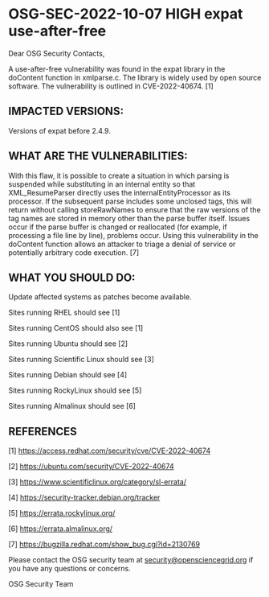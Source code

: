 # OSG-SEC-2022-10-07 HIGH expat use-after-free

Dear OSG Security Contacts,

A use-after-free vulnerability was found in the expat library in the doContent function in xmlparse.c. The library is widely used by open source software. The vulnerability is outlined in CVE-2022-40674. [1]

## IMPACTED VERSIONS:

Versions of expat before 2.4.9.

## WHAT ARE THE VULNERABILITIES:

With this flaw, it is possible to create a situation in which parsing is suspended while substituting in an internal entity so that XML_ResumeParser directly uses the internalEntityProcessor as its processor. If the subsequent parse includes some unclosed tags, this will return without calling storeRawNames to ensure that the raw versions of the tag names are stored in memory other than the parse buffer itself. Issues occur if the parse buffer is changed or reallocated (for example, if processing a file line by line), problems occur. Using this vulnerability in the doContent function allows an attacker to triage a denial of service or potentially arbitrary code execution. [7]

## WHAT YOU SHOULD DO:

Update affected systems as patches become available.

Sites running RHEL should see [1]

Sites running CentOS should also see [1]

Sites running Ubuntu should see [2]

Sites running Scientific Linux should see [3]

Sites running Debian should see [4]

Sites running RockyLinux should see [5]

Sites running Almalinux should see [6]

## REFERENCES

[1] https://access.redhat.com/security/cve/CVE-2022-40674

[2] https://ubuntu.com/security/CVE-2022-40674

[3] https://www.scientificlinux.org/category/sl-errata/

[4] https://security-tracker.debian.org/tracker

[5] https://errata.rockylinux.org/

[6] https://errata.almalinux.org/

[7] https://bugzilla.redhat.com/show_bug.cgi?id=2130769


Please contact the OSG security team at security@opensciencegrid.org if you have any questions or concerns.

OSG Security Team
